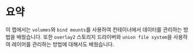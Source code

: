 # 요약

이 랩에서는 `volumes`와 `bind mounts`를 사용하여 컨테이너에서 데이터를 관리하는 방법을 배웠습니다. 또한 `overlay2` 스토리지 드라이버와 `union file system`을 사용하여 레이어를 관리하는 방법에 대해서도 배웠습니다.
